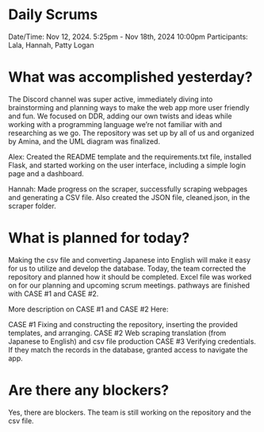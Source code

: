 # Daily Scrums

Date/Time: Nov 12, 2024. 5:25pm - Nov 18th, 2024 10:00pm
Participants: Lala, Hannah, Patty Logan

# What was accomplished yesterday?

The Discord channel was super active, immediately diving into brainstorming and planning ways to make the web app more user friendly and fun. We focused on DDR, adding our own twists and ideas while working with a programming language we’re not familiar with and researching as we go. The repository was set up by all of us and organized by Amina, and the UML diagram was finalized.  

Alex: Created the README template and the requirements.txt file, installed Flask, and started working on the user interface, including a simple login page and a dashboard.  

Hannah: Made progress on the scraper, successfully scraping webpages and generating a CSV file. Also created the JSON file, cleaned.json, in the scraper folder.  

# What is planned for today?

Making the csv file and converting Japanese into English will make it easy for us to utilize and develop the database. Today, the team corrected the repository and planned how it should be completed. Excel file was worked on for our planning and upcoming scrum meetings. pathways are finished with CASE #1 and CASE #2.

More description on CASE #1 and CASE #2 Here: 

CASE #1 Fixing and constructing the repository, inserting the provided templates, and arranging. 
CASE #2 Web scraping translation (from Japanese to English) and csv file production 
CASE #3 Verifying credentials. If they match the records in the database, granted access to navigate the app.

# Are there any blockers?

Yes, there are blockers. The team is still working on the repository and the csv file. 
